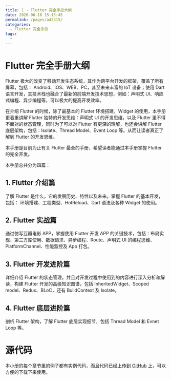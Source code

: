 ```yaml
---
title: 1 - Flutter 完全手册大纲
date: 2020-06-18 15:15:45
permalink: /pages/a42315/
categories:
  - Flutter 完全手册
tags:
  - 
---
```

# Flutter 完全手册大纲

Flutter 极大的改变了移动开发生态系统，其作为跨平台开发的框架，覆盖了所有屏幕，包括： Android、iOS、WEB、PC，甚至未来丰富的 IoT 设备；使用 Dart 语言开发，其技术栈也融合了最新的前端开发技术思想，例如：声明式 UI、响应式编程、异步编程等，可以极大的提高开发效率。

在介绍 Flutter 的时候，除了最基本的 Flutter 环境搭建，Widget 的使用，本手册更着重讲解 Flutter 独特的开发思维：声明式 UI 的开发思维，以及 Flutter 里不得不面对的状态管理，同时为了可以对 Flutter 有更深的理解，也还会讲解 Flutter 底层架构，包括：Isolate、Thread Model、Event Loop 等。从而让读者真正了解到 Flutter 的开发思维。

本手册是目前为止有关 Flutter 最全的手册，希望读者能通过本手册掌握 Flutter 的完全开发。

本手册总共分为四篇：

## 1\. Flutter 介绍篇

了解 Flutter 是什么，它的发展历史、特性以及未来。掌握 Flutter 的基本开发，包括： 环境搭建、工程类型、HotReload、Dart 语法及各种 Widget 的使用。

## 2\. Flutter 实战篇

通过仿写豆瓣电影 APP，掌握使用 Flutter 开发 APP 的关键技术，包括：布局实现、第三方库使用、数据请求、异步编程、Route、声明式 UI 的编程思维、PlatformChannel、性能监控及 App 打包。

## 3\. Flutter 开发进阶篇

详细介绍 Flutter 的状态管理，并且对开发过程中使用到的内容进行深入分析和解读，构建 Flutter 开发的高级知识图谱，包括 InheritedWidget、Scoped model、Redux、BLoC，还有 BuildContext 及 Isolate。

## 4\. Flutter 底层进阶篇

剖析 Flutter 架构，了解 Flutter 底层实现细节，包括 Thread Model 和 Evnet Loop 等。

# 源代码

本小册的每个章节里的例子都有实例代码，而且代码已经上传到 [GitHub](https://github.com/koudle/The-Guide-to-the-Flutter) 上，可以方便的下载下来使用。
